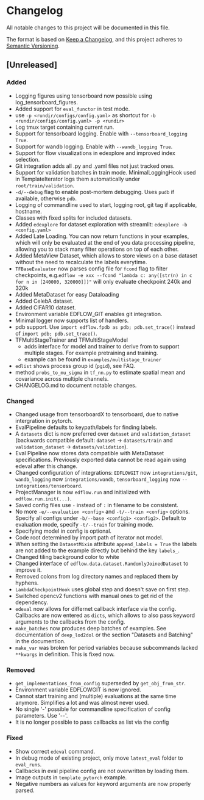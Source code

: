 # Changelog
All notable changes to this project will be documented in this file.

The format is based on [Keep a Changelog](https://keepachangelog.com/en/1.0.0/),
and this project adheres to [Semantic Versioning](https://semver.org/spec/v2.0.0.html).

## [Unreleased]
### Added
- Logging figures using tensorboard now possible using log_tensorboard_figures.
- Added support for `eval_functor` in test mode.
- use `-p <rundir/configs/config.yaml>` as shortcut for `-b <rundir/configs/config.yaml> -p <rundir>`
- Log tmux target containing current run.
- Support for tensorboard logging. Enable with `--tensorboard_logging True`.
- Support for wandb logging. Enable with `--wandb_logging True`.
- Support for flow visualizations in edexplore and improved index selection.
- Git integration adds all .py and .yaml files not just tracked ones.
- Support for validation batches in train mode. MinimalLoggingHook used in TemplateIterator logs them automatically under `root/train/validation`.
- `-d/--debug` flag to enable post-mortem debugging. Uses `pudb` if available, otherwise `pdb`.
- Logging of commandline used to start, logging root, git tag if applicable, hostname.
- Classes with fixed splits for included datasets.
- Added `edexplore` for dataset exploration with streamlit: `edexplore -b <config.yaml>`
- Added Late Loading. You can now return functions in your examples, which will only be evaluated at the end of you data processing pipeline, allowing you to stack many filter operations on top of each other.
- Added MetaView Dataset, which allows to store views on a base dataset without the need to recalculate the labels everytime.
- `TFBaseEvaluator` now parses config file for `fcond` flag to filter checkpoints, e.g.`edflow -e xxx --fcond "lambda c: any([str(n) in c for n in [240000, 320000]])"` will only evaluate checkpoint 240k and 320k
- Added MetaDataset for easy Dataloading
- Added CelebA dataset.
- Added CIFAR10 dataset.
- Environment variable EDFLOW\_GIT enables git integration.
- Minimal logger now supports list of handlers.
- pdb support. Use `import edflow.fpdb as pdb; pdb.set_trace()` instead of
  `import pdb; pdb.set_trace()`.
- TFMultiStageTrainer and TFMultiStageModel
    - adds interface for model and trainer to derive from to support multiple stages. For example pretraining and training.
    - example can be found in `examples/multistage_trainer`
- `edlist` shows process group id (`pgid`), see FAQ.
- method `probs_to_mu_sigma` in `tf_nn.py` to estimate spatial mean and covariance across multiple channels.
- CHANGELOG.md to document notable changes.

### Changed
- Changed usage from tensorboardX to tensorboard, due to native intergration in pytorch.
- EvalPipeline defaults to keypath/labels for finding labels.
- A `datasets` dict is now preferred over `dataset` and `validation_dataset` (backwards compatible default: `dataset` -> `datasets/train` and `validation_dataset` -> `datasets/validation`).
- Eval Pipeline now stores data compatible with MetaDataset specifications. Previously exported data cannot be read again using edeval after this change.
- Changed configuration of integrations: `EDFLOWGIT` now `integrations/git`, `wandb_logging` now `integrations/wandb`, `tensorboard_logging` now `--integrations/tensorboard`.
- ProjectManager is now `edflow.run` and initialized with `edflow.run.init(...)`.
- Saved config files use `-` instead of `:` in filename to be consistent.
- No more `-e/--evaluation <config>` and `-t/--train <config>` options. Specify all configs under `-b/--base <config1> <config2>`. Default to evaluation mode, specify `-t/--train` for training mode.
- Specifying model in config is optional.
- Code root determined by import path of iterator not model.
- When setting the `DatasetMixin` attribute `append_labels = True` the labels are not added to the example directly but behind the key `labels_`.
- Changed tiling background color to white
- Changed interface of `edflow.data.dataset.RandomlyJoinedDataset` to improve it.
- Removed colons from log directory names and replaced them by hyphens.
- `LambdaCheckpointHook` uses global step and doesn't save on first step.
- Switched opencv2 functions with manual ones to get rid of the dependency.
- `edeval` now allows for differnet callback interface via the config. Callbacks are now entered as `dicts`, which allows to also pass keyword arguments to the callbacks from the config.
- `make_batches` now produces deep batches of examples. See documentation of `deep_lod2dol` or the section "Datasets and Batching" in the documention.
- `make_var` was broken for period variables because subcommands lacked `**kwargs` in definition. This is fixed now.

### Removed
- `get_implementations_from_config` superseded by `get_obj_from_str`.
- Environment variable EDFLOWGIT is now ignored.
- Cannot start training and (multiple) evaluations at the same time anymore. Simplifies a lot and was almost never used.
- No single '-' possible for commandline specification of config parameters. Use '--'.
- It is no longer possible to pass callbacks as list via the config

### Fixed
- Show correct `edeval` command.
- In debug mode of existing project, only move `latest_eval` folder to `eval_runs`.
- Callbacks in eval pipeline config are not overwritten by loading them.
- Image outputs in `template_pytorch` example.
- Negative numbers as values for keyword arguments are now properly parsed.
